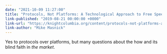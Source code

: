 ```yaml
---
date: "2021-10-09 11:27:00"
title: "Protocols, Not Platforms: A Technological Approach to Free Speech"
link-published: "2019-08-21 00:00:00 +0000"
link-url: "https://knightcolumbia.org/content/protocols-not-platforms-a-technological-approach-to-free-speech"
link-author: "Mike Masnick"
---
```



Yes to protocols over platforms, but many questions about the how and its blind faith in _the market_.
